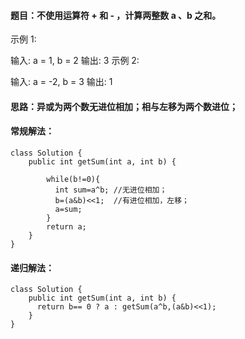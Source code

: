 ﻿####   题目：不使用运算符 + 和 - ​​​​​​​，计算两整数 ​​​​​​​a 、b ​​​​​​​之和。

示例 1:

输入: a = 1, b = 2
输出: 3
示例 2:

输入: a = -2, b = 3
输出: 1

####   思路：异或为两个数无进位相加；相与左移为两个数进位；
####    常规解法：

```
class Solution {
    public int getSum(int a, int b) {
        
        while(b!=0){
          int sum=a^b; //无进位相加；
          b=(a&b)<<1;  //有进位相加，左移；
          a=sum;  
        }
        return a;
    }
}
```
####    递归解法：

```
class Solution {
    public int getSum(int a, int b) {
      return b== 0 ? a : getSum(a^b,(a&b)<<1);
    }
}
```


